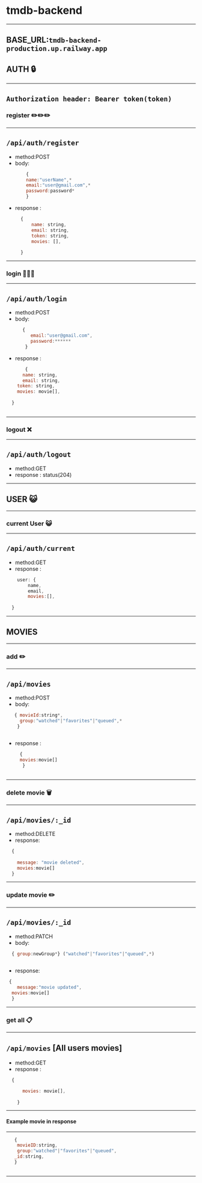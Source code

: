 # tmdb-backend
-----------------------------------------------------------------
BASE_URL:`tmdb-backend-production.up.railway.app`
-----------------------------
## AUTH  :lock:
----------------------------------------------------------------------
`Authorization header: Bearer token(token)`
----------------------------------------------------------------------
### register :pencil2::pencil2::pencil2:
--------------------------------------------------------------------
`/api/auth/register`
-----------------------------------------------------------
* method:POST
* body: 
    ``` js
        {
        name:"userName",*
        email:"user@gmail.com",*
        password:password*
        } 
* response :   
  ``` js  
    {
        name: string,
        email: string,
        token: string,
        movies: [],
 
    }
  ```
-------------------------------------  
### login  :key::key::key:
--------------------------------------------------------
`/api/auth/login`
-------------------------------------------------------
* method:POST
* body:
``` js 
      {
         email:"user@gmail.com",
         password:******
       }
```

* response :
``` js 
       {
      name: string,
      email: string,
    token: string,
    movies: movie[],
 
  }
   
```
----------------------------------------------
### logout :x:
---------------------------------------------------
`/api/auth/logout`
--------------------------------------------------
* method:GET
* response : status(204)
---------------------------------------------------
## USER :smiley_cat:
-------------------------------------------------------
### current User :smiley_cat:
----------------------------------------------------------
`/api/auth/current`
-------------------------------------------------
* method:GET
* response : 
``` js 
    user: {
        name,
        email,
        movies:[],
 
  }
```
----------------------------
## MOVIES
-----------------------------------------------------
### add :pencil2:
---------------------------------------------------
`/api/movies`
------------------------------------------------
* method:POST
* body:
``` js 
   { movieId:string*,
     group:"watched"|"favorites"|"queued",*
    }
    
```

* response :
``` js 
     {
     movies:movie[]
      }
  
 ```
    
---------------------------------------
### delete movie :wastebasket:
-----------------------------------------
`/api/movies/:_id`
------------------------------------------
* method:DELETE
* response:
``` js
  {
  
    message: "movie deleted",
    movies:movie[]
  }
```
---------------------------------------
### update movie :pencil2:
----------------------------------------
`/api/movies/:_id`
-------------------------------------------
* method:PATCH
* body:
``` js
  { group:newGroup*} ("watched"|"favorites"|"queued",*)
 

```
* response: 
``` js
 {
    message:"movie updated",
  movies:movie[]
  }
```
------------------------------------------
### get all  :clipboard:
------------------------------------------------
`/api/movies`  [All users movies]
--------------------------

* method:GET
* response :
``` js
  {

      movies: movie[],
      
    }
```
---------------------------------------------------------------
 #### Example movie in response
 ---------------------------------------------------------------
 ``` js
    {                 
     movieID:string,
     group:"watched"|"favorites"|"queued",
    _id:string,
    }
        
```
---------------------------------------------------------------
